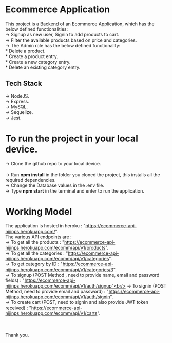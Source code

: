 # Ecommerce Application
This project is a Backend of an Ecommerce Application, which has the below defined functionalities:  <br/>
  -> Signup as new user, Signin to add products to cart.  <br/>
  -> Filter the available products based on price and categories. <br/>
  -> The Admin role has the below defined functionality:  <br/>
     * Delete a product. <br/>
     * Create a product entry. <br/>
     * Create a new category entry. <br/>
     * Delete an existing category entry. <br/>
    
    
 ## Tech Stack
 -> NodeJS.<br/> 
 -> Express.<br/>
 -> MySQL. <br/>
 -> Sequelize. <br/>
 -> Jest. <br/>
   
 # To run the project in your local device. 
 -> Clone the github repo to your local device.<br/>  
 -> Run **npm install** in the folder you cloned the  project, this installs all the required dependencies.  <br/>
 -> Change the Database values in the .env file. <br/>
 -> Type **npm start** in the terminal and enter to run the application.  <br/>
   
 # Working Model 
 The application is hosted in heroku : "https://ecommerce-api-nijinps.herokuapp.com/". <br/>
 The various API endpoints are :  <br/>
 -> To get all the products : "https://ecommerce-api-nijinps.herokuapp.com/ecomm/api/v1/products". <br/>
 -> To get all the categories : "https://ecommerce-api-nijinps.herokuapp.com/ecomm/api/v1/categories". <br/>
 -> To get category by ID : "https://ecommerce-api-nijinps.herokuapp.com/ecomm/api/v1/categories/3". <br/>
 -> To signup (POST Method , need to provide name, email and password fields) : "https://ecommerce-api-nijinps.herokuapp.com/ecomm/api/v1/auth/signup"<br/>
 -> To signin (POST Method, need to provide email and password) : "https://ecommerce-api-nijinps.herokuapp.com/ecomm/api/v1/auth/signin". <br/>
 -> To create cart (POST, need to signin and also provide JWT token received) : "https://ecommerce-api-nijinps.herokuapp.com/ecomm/api/v1/carts". <br/>
 <br/>  
 <br/>
 Thank you.  
